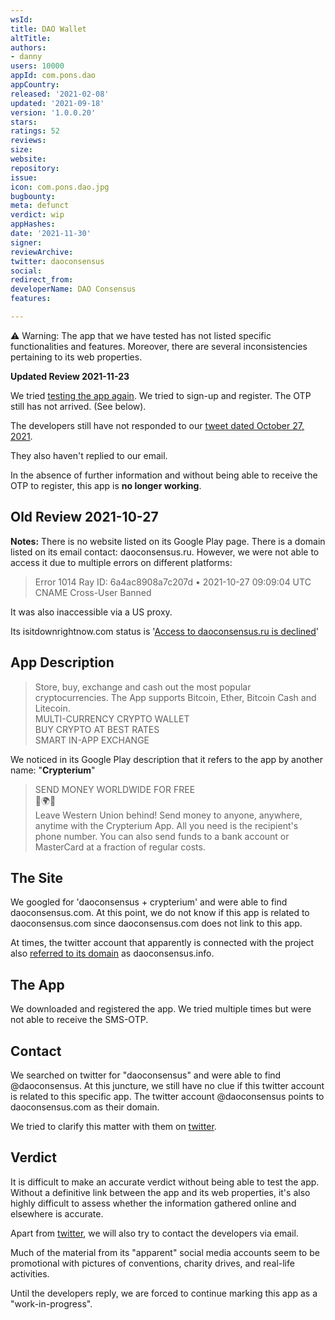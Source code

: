 ```yaml
---
wsId: 
title: DAO Wallet
altTitle: 
authors:
- danny
users: 10000
appId: com.pons.dao
appCountry: 
released: '2021-02-08'
updated: '2021-09-18'
version: '1.0.0.20'
stars: 
ratings: 52
reviews: 
size: 
website: 
repository: 
issue: 
icon: com.pons.dao.jpg
bugbounty: 
meta: defunct
verdict: wip
appHashes: 
date: '2021-11-30'
signer: 
reviewArchive: 
twitter: daoconsensus
social: 
redirect_from: 
developerName: DAO Consensus
features: 

---
```


<div class="alertBox"><div>

⚠️ Warning: The app that we have tested has not listed specific functionalities and features. Moreover, there are several inconsistencies pertaining to its web properties.
</div></div>  

**Updated Review 2021-11-23**

We tried [testing the app again](https://twitter.com/BitcoinWalletz/status/1463047073985560577). We tried to sign-up and register. The OTP still has not arrived. (See below). 

The developers still have not responded to our [tweet dated October 27, 2021](https://twitter.com/BitcoinWalletz/status/1453291043055710208).

They also haven't replied to our email. 

In the absence of further information and without being able to receive the OTP to register, this app is **no longer working**.

## Old Review 2021-10-27

**Notes:** There is no website listed on its Google Play page. There is a domain listed on its email contact: daoconsensus.ru. However, we were not able to access it due to multiple errors on different platforms:

> Error 1014 Ray ID: 6a4ac8908a7c207d • 2021-10-27 09:09:04 UTC
> CNAME Cross-User Banned

It was also inaccessible via a US proxy.

Its isitdownrightnow.com status is '[Access to daoconsensus.ru is declined](https://www.isitdownrightnow.com/daoconsensus.ru.html)'

## App Description

> Store, buy, exchange and cash out the most popular cryptocurrencies. The App supports Bitcoin, Ether, Bitcoin Cash and Litecoin.<br>
  MULTI-CURRENCY CRYPTO WALLET<br>
  BUY CRYPTO AT BEST RATES<br>
  SMART IN-APP EXCHANGE

We noticed in its Google Play description that it refers to the app by another name: "**Crypterium**"

> SEND MONEY WORLDWIDE FOR FREE<br>
> 🛫🌍💫<br>
> Leave Western Union behind! Send money to anyone, anywhere, anytime with the Crypterium App. All you need is the recipient's phone number. You can also send funds to a bank account or MasterCard at a fraction of regular costs.

## The Site

We googled for 'daoconsensus + crypterium' and were able to find daoconsensus.com. At this point, we do not know if this app is related to daoconsensus.com since daoconsensus.com does not link to this app.

At times, the twitter account that apparently is connected with the project also [referred to its domain](https://twitter.com/daoconsensus/status/1400427189368131589) as daoconsensus.info.

## The App

We downloaded and registered the app. We tried multiple times but were not able to receive the SMS-OTP.

## Contact

We searched on twitter for "daoconsensus" and were able to find @daoconsensus. At this juncture, we still have no clue if this twitter account is related to this specific app. The twitter account @daoconsensus points to daoconsensus.com as their domain. 

We tried to clarify this matter with them on [twitter](https://twitter.com/BitcoinWalletz/status/1453291043055710208).

## Verdict

It is difficult to make an accurate verdict without being able to test the app. Without a definitive link between the app and its web properties, it's also highly difficult to assess whether the information gathered online and elsewhere is accurate. 

Apart from [twitter](https://twitter.com/BitcoinWalletz/status/1453295004835844107), we will also try to contact the developers via email.

Much of the material from its "apparent" social media accounts seem to be promotional with pictures of conventions, charity drives, and real-life activities. 

Until the developers reply, we are forced to continue marking this app as a "work-in-progress". 

